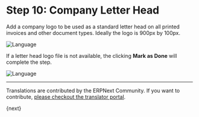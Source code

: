 <!-- add-breadcrumbs -->
# Step 10: Company Letter Head

Add a company logo to be used as a standard letter head on all printed invoices and other document types. Ideally the logo is 900px by 100px.

<img alt="Language" class="screenshot" src="{{docs_base_url}}/assets/img/setup-wizard/step-10.png">

If a letter head logo file is not available, the clicking **Mark as Done** will complete the step.

<img alt="Language" class="screenshot" src="{{docs_base_url}}/assets/img/setup-wizard/step-10a.png">

---

Translations are contributed by the ERPNext Community. If you want to contribute, [please checkout the translator portal](https://translate.erpnext.com).

{next}
